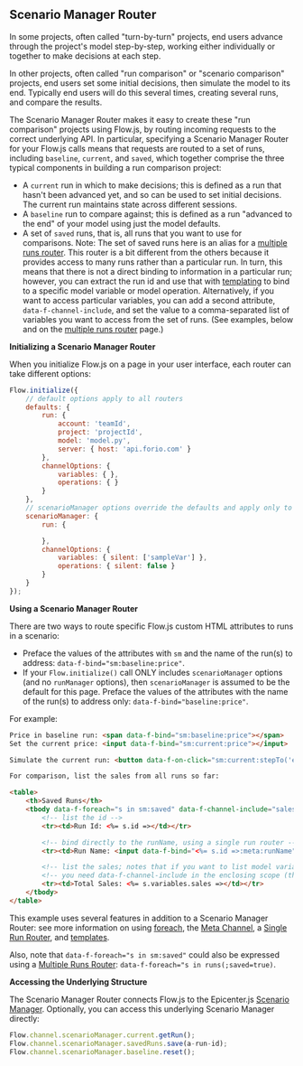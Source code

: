 ## Scenario Manager Router

In some projects, often called "turn-by-turn" projects, end users advance through the project's model step-by-step, working either individually or together to make decisions at each step.

In other projects, often called "run comparison" or "scenario comparison" projects, end users set some initial decisions, then simulate the model to its end. Typically end users will do this several times, creating several runs, and compare the results.

The Scenario Manager Router makes it easy to create these "run comparison" projects using Flow.js, by routing incoming requests to the correct underlying API. In particular, specifying a Scenario Manager Router for your Flow.js calls means that requests are routed to a set of runs, including `baseline`, `current`, and `saved`, which together comprise the three typical components in building a run comparison project:

* A `current` run in which to make decisions; this is defined as a run that hasn't been advanced yet, and so can be used to set initial decisions. The current run maintains state across different sessions.
* A `baseline` run to compare against; this is defined as a run "advanced to the end" of your model using just the model defaults.
* A set of `saved` runs, that is, all runs that you want to use for comparisons. Note: The set of saved runs here is an alias for a [multiple runs router](../multiple-runs-router/). This router is a bit different from the others because it provides access to many runs rather than a particular run. In turn, this means that there is not a direct binding to information in a particular run; however, you can extract the run id and use that with [templating](../#templates) to bind to a specific model variable or model operation. Alternatively, if you want to access particular variables, you can add a second attribute, `data-f-channel-include`, and set the value to a comma-separated list of variables you want to access from the set of runs. (See examples, below and on the [multiple runs router](../multiple-runs-router/) page.)

**Initializing a Scenario Manager Router**

When you initialize Flow.js on a page in your user interface, each router can take different options:

```js
Flow.initialize({
    // default options apply to all routers
    defaults: {
        run: { 
            account: 'teamId',
            project: 'projectId',
            model: 'model.py',
            server: { host: 'api.forio.com' }
        },
        channelOptions: {
            variables: { },
            operations: { }
        }
    },
    // scenarioManager options override the defaults and apply only to the scenario manager router
    scenarioManager: {
        run: {

        },
        channelOptions: {
            variables: { silent: ['sampleVar'] },
            operations: { silent: false }
        }   
    }
});
```

**Using a Scenario Manager Router**

There are two ways to route specific Flow.js custom HTML attributes to runs in a scenario:

* Preface the values of the attributes with `sm` and the name of the run(s) to address: `data-f-bind="sm:baseline:price"`.
* If your `Flow.initialize()` call ONLY includes `scenarioManager` options (and no `runManager` options), then `scenarioManager` is assumed to be the default for this page. Preface the values of the attributes with the name of the run(s) to address only: `data-f-bind="baseline:price"`.

For example:

```html
Price in baseline run: <span data-f-bind="sm:baseline:price"></span>
Set the current price: <input data-f-bind="sm:current:price"></input>

Simulate the current run: <button data-f-on-click="sm:current:stepTo('end')">Step to End</button>

For comparison, list the sales from all runs so far:

<table>
    <th>Saved Runs</th>
    <tbody data-f-foreach="s in sm:saved" data-f-channel-include="sales">
        <!-- list the id -->
        <tr><td>Run Id: <%= s.id =></td></tr>

        <!-- bind directly to the runName, using a single run router -->
        <tr><td>Run Name: <input data-f-bind="<%= s.id =>:meta:runName"></input></td></tr>

        <!-- list the sales; notes that if you want to list model variables, --> 
        <!-- you need data-f-channel-include in the enclosing scope (the tbody, above) -->
        <tr><td>Total Sales: <%= s.variables.sales =></td></tr>
    </tbody>
</table>
```

This example uses several features in addition to a Scenario Manager Router: see more information on using [foreach](../../dom/attributes/foreach/default-foreach-attr/), the [Meta Channel](../meta-channel/), a [Single Run Router](../single-run-router/), and [templates](../../../#templates).

Also, note that `data-f-foreach="s in sm:saved"` could also be expressed using a [Multiple Runs Router](../multiple-runs-router/): `data-f-foreach="s in runs(;saved=true)`.

**Accessing the Underlying Structure**

The Scenario Manager Router connects Flow.js to the Epicenter.js [Scenario Manager](../../../../api_adapters/generated/scenario-manager/). Optionally, you can access this underlying Scenario Manager directly:

```js
Flow.channel.scenarioManager.current.getRun();
Flow.channel.scenarioManager.savedRuns.save(a-run-id);
Flow.channel.scenarioManager.baseline.reset();
```